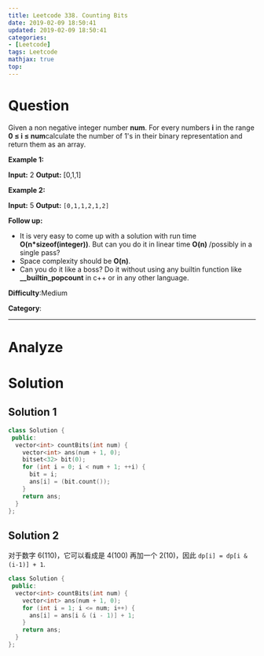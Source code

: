 ```yaml
---
title: Leetcode 338. Counting Bits
date: 2019-02-09 18:50:41
updated: 2019-02-09 18:50:41
categories: 
- [Leetcode]
tags: Leetcode
mathjax: true
top:
---
```


# Question

Given a non negative integer number  **num**. For every numbers  **i**  in the range  **0 ≤ i ≤ num**calculate the number of 1's in their binary representation and return them as an array.

**Example 1:**

**Input:** 2
**Output:** [0,1,1]

**Example 2:**

**Input:** 5
**Output:** `[0,1,1,2,1,2]`

**Follow up:**

- It is very easy to come up with a solution with run time  **O(n*sizeof(integer))**. But can you do it in linear time  **O(n)**  /possibly in a single pass?
- Space complexity should be  **O(n)**.
- Can you do it like a boss? Do it without using any builtin function like  **__builtin_popcount**  in c++ or in any other language.

**Difficulty**:Medium

**Category**:

<!-- more -->

------------

# Analyze

# Solution

## Solution 1

```cpp
class Solution {
 public:
  vector<int> countBits(int num) {
    vector<int> ans(num + 1, 0);
    bitset<32> bit(0);
    for (int i = 0; i < num + 1; ++i) {
      bit = i;
      ans[i] = (bit.count());
    }
    return ans;
  }
};
```

## Solution 2

对于数字 6(110)，它可以看成是 4(100) 再加一个 2(10)，因此 `dp[i] = dp[i & (i-1)] + 1`.

<!-- TODO: Understand this code to do something. -->

```cpp
class Solution {
 public:
  vector<int> countBits(int num) {
    vector<int> ans(num + 1, 0);
    for (int i = 1; i <= num; i++) {
      ans[i] = ans[i & (i - 1)] + 1;
    }
    return ans;
  }
};
```